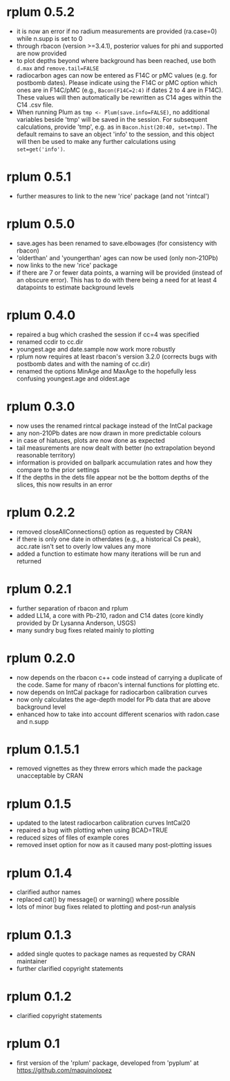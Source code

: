 # rplum 0.5.2
* it is now an error if no radium measurements are provided (ra.case=0) while n.supp is set to 0
* through rbacon (version >=3.4.1), posterior values for phi and supported are now provided
* to plot depths beyond where background has been reached, use both `d.max` and `remove.tail=FALSE`
* radiocarbon ages can now be entered as F14C or pMC values (e.g. for postbomb dates). Please indicate using the F14C or pMC option which ones are in F14C/pMC (e.g., `Bacon(F14C=2:4)` if dates 2 to 4 are in F14C). These values will then automatically be rewritten as C14 ages within the C14 .csv file.
* When running Plum as `tmp <- Plum(save.info=FALSE)`, no additional variables beside 'tmp' will be saved in the session. For subsequent calculations, provide 'tmp', e.g. as in `Bacon.hist(20:40, set=tmp)`. The default remains to save an object 'info' to the session, and this object will then be used to make any further calculations using `set=get('info')`. 

# rplum 0.5.1
* further measures to link to the new 'rice' package (and not 'rintcal')

# rplum 0.5.0
* save.ages has been renamed to save.elbowages (for consistency with rbacon)
* 'olderthan' and 'youngerthan' ages can now be used (only non-210Pb)
* now links to the new 'rice' package
* if there are 7 or fewer data points, a warning will be provided (instead of an obscure error). This has to do with there being a need for at least 4 datapoints to estimate background levels

# rplum 0.4.0
* repaired a bug which crashed the session if cc=4 was specified
* renamed ccdir to cc.dir
* youngest.age and date.sample now work more robustly
* rplum now requires at least rbacon's version 3.2.0 (corrects bugs with postbomb dates and with the naming of cc.dir)
* renamed the options MinAge and MaxAge to the hopefully less confusing youngest.age and oldest.age

# rplum 0.3.0
* now uses the renamed rintcal package instead of the IntCal package
* any non-210Pb dates are now drawn in more predictable colours
* in case of hiatuses, plots are now done as expected
* tail measurements are now dealt with better (no extrapolation beyond reasonable territory)
* information is provided on ballpark accumulation rates and how they compare to the prior settings
* If the depths in the dets file appear not be the bottom depths of the slices, this now results in an error

# rplum 0.2.2
* removed closeAllConnections() option as requested by CRAN
* if there is only one date in otherdates (e.g., a historical Cs peak), acc.rate isn't set to overly low values any more
* added a function to estimate how many iterations will be run and returned

# rplum 0.2.1
* further separation of rbacon and rplum
* added LL14, a core with Pb-210, radon and C14 dates (core kindly provided by Dr Lysanna Anderson, USGS)
* many sundry bug fixes related mainly to plotting

# rplum 0.2.0
* now depends on the rbacon c++ code instead of carrying a duplicate of the code. Same for many of rbacon's internal functions for plotting etc.
* now depends on IntCal package for radiocarbon calibration curves
* now only calculates the age-depth model for Pb data that are above background level
* enhanced how to take into account different scenarios with radon.case and n.supp

# rplum 0.1.5.1
* removed vignettes as they threw errors which made the package unacceptable by CRAN

# rplum 0.1.5
* updated to the latest radiocarbon calibration curves IntCal20
* repaired a bug with plotting when using BCAD=TRUE
* reduced sizes of files of example cores
* removed inset option for now as it caused many post-plotting issues

# rplum 0.1.4
* clarified author names
* replaced cat() by message() or warning() where possible
* lots of minor bug fixes related to plotting and post-run analysis

# rplum 0.1.3
* added single quotes to package names as requested by CRAN maintainer
* further clarified copyright statements

# rplum 0.1.2
* clarified copyright statements

# rplum 0.1
* first version of the 'rplum' package, developed from 'pyplum' at https://github.com/maquinolopez
